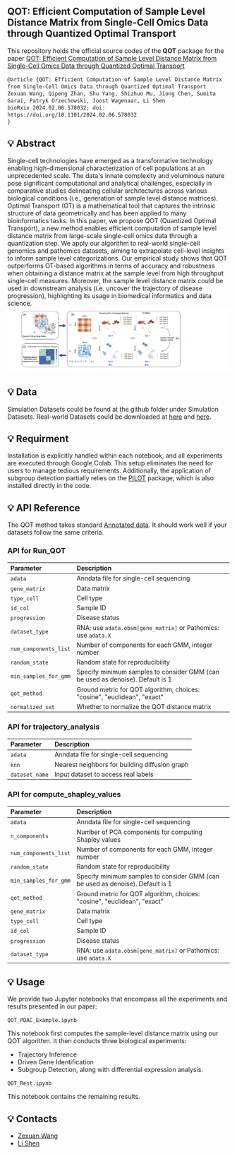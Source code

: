 ## QOT: Efficient Computation of Sample Level Distance Matrix from Single-Cell Omics Data through Quantized Optimal Transport

This repository holds the official source codes of the **QOT** package for the paper [QOT: Efficient Computation of Sample Level Distance Matrix from Single-Cell Omics Data through Quantized Optimal Transport]()

```
@article {QOT: Efficient Computation of Sample Level Distance Matrix from Single-Cell Omics Data through Quantized Optimal Transport
Zexuan Wang, Qipeng Zhan, Shu Yang, Shizhuo Mu, Jiong Chen, Sumita Garai, Patryk Orzechowski, Joost Wagenaar, Li Shen
bioRxiv 2024.02.06.578032; doi: https://doi.org/10.1101/2024.02.06.578032
}
```

## 💡 Abstract
Single-cell technologies have emerged as a transformative technology enabling high-dimensional characterization of cell populations at an unprecedented scale. The data's innate complexity and voluminous nature pose significant computational and analytical challenges, especially in comparative studies delineating cellular architectures across various biological conditions (i.e., generation of sample level distance matrices). Optimal Transport (OT) is a mathematical tool that captures the intrinsic structure of data geometrically and has been applied to many bioinformatics tasks. In this paper, we propose QOT (Quantized Optimal Transport), a new method enables efficient computation of sample level distance matrix from large-scale single-cell omics data through a quantization step. We apply our algorithm to real-world single-cell genomics and pathomics datasets, aiming to extrapolate cell-level insights to inform sample level categorizations. Our empirical study shows that QOT outperforms OT-based algorithms in terms of accuracy and robustness when obtaining a distance matrix at the sample level from high throughput single-cell measures. Moreover, the sample level distance matrix could be used in downstream analysis (i.e. uncover the trajectory of disease progression), highlighting its usage in biomedical informatics and data science.
![alt text](https://github.com/PennShenLab/QOT/blob/main/flow.png)


## 💡 Data
Simulation Datasets could be found at the github folder under Simulation Datasets.
Real-world Datasets could be downloaded at [here](https://zenodo.org/records/8370081) and [here](https://zenodo.org/records/7957118).


## 💡 Requirment
Installation is explicitly handled within each notebook, and all experiments are executed through Google Colab. This setup eliminates the need for users to manage tedious requirements. Additionally, the application of subgroup detection partially relies on the [PILOT](https://github.com/CostaLab/PILOT/tree/main) package, which is also installed directly in the code. 


## 💡 API Reference

The QOT method takes standard [Annotated data](https://anndata.readthedocs.io/en/stable/). It should work well if your datasets follow the same criteria.

### API for Run_QOT

| Parameter             | Description                                                                 |
| :-------------------- | :-------------------------------------------------------------------------- |
| `adata`               | Anndata file for single-cell sequencing                                     |
| `gene_matrix`         | Data matrix                                                                 |
| `type_cell`           | Cell type                                                                   |
| `id_col`              | Sample ID                                                                   |
| `progression`         | Disease status                                                              |
| `dataset_type`        | RNA: use `adata.obsm[gene_matrix]` or Pathomics: use `adata.X`               |
| `num_components_list` | Number of components for each GMM, integer number                           |
| `random_state`        | Random state for reproducibility                                           |
| `min_samples_for_gmm` | Specify minimum samples to consider GMM (can be used as denoise). Default is 1 |
| `qot_method`          | Ground metric for QOT algorithm, choices: "cosine", "euclidean", "exact"   |
| `normalized_set`      | Whether to normalize the QOT distance matrix                               |

### API for trajectory_analysis

| Parameter      | Description                                        |
| :------------- | :------------------------------------------------- |
| `adata`        | Anndata file for single-cell sequencing            |
| `knn`          | Nearest neighbors for building diffusion graph     |
| `dataset_name` | Input dataset to access real labels                |

### API for compute_shapley_values

| Parameter             | Description                                                                 |
| :-------------------- | :-------------------------------------------------------------------------- |
| `adata`               | Anndata file for single-cell sequencing                                     |
| `n_components`        | Number of PCA components for computing Shapley values                       |
| `num_components_list` | Number of components for each GMM, integer number                           |
| `random_state`        | Random state for reproducibility                                           |
| `min_samples_for_gmm` | Specify minimum samples to consider GMM (can be used as denoise). Default is 1 |
| `qot_method`          | Ground metric for QOT algorithm, choices: "cosine", "euclidean", "exact"   |
| `gene_matrix`         | Data matrix                                                                 |
| `type_cell`           | Cell type                                                                   |
| `id_col`              | Sample ID                                                                   |
| `progression`         | Disease status                                                              |
| `dataset_type`        | RNA: use `adata.obsm[gene_matrix]` or Pathomics: use `adata.X`               |



## 💡 Usage
We provide two Jupyter notebooks that encompass all the experiments and results presented in our paper:
```terminal
QOT_PDAC_Example.ipynb
```
This notebook first computes the sample-level distance matrix using our QOT algorithm. It then conducts three biological experiments:
- Trajectory Inference
- Driven Gene Identification
- Subgroup Detection, along with differential expression analysis.

```terminal
QOT_Rest.ipynb 
```
This notebook contains the remaining results.

## 💡 Contacts

- [Zexuan Wang](mailto:zxwang@sas.upenn.edu) 
- [Li Shen](mailto:li.shen@pennmedicine.upenn.edu) 

